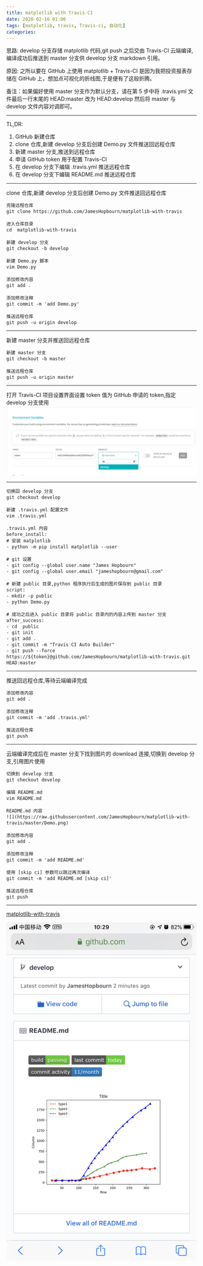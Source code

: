 ```yaml
---
title: matplotlib with Travis-CI  
date: 2020-02-16 01:00
tags: [matplotlib, travis, Travis-ci, 自动化]
categories:
---
```


思路: develop 分支存储 matplotlib 代码,git push 之后交由 Travis-CI 云端编译,编译成功后推送到 master 分支供 develop 分支 markdown 引用。

原因: 之所以要在 GitHub 上使用 matplotlib + Travis-CI 是因为我把投资报表存储在 GitHub 上，想加点可视化的折线图,于是便有了这般折腾。

<!-- more -->

备注：如果偏好使用 master 分支作为默认分支，请在第 5 步中将 .travis.yml 文件最后一行末尾的 HEAD:master 改为 HEAD:develop 然后将 master 与 develop 文件内容对调即可。

---

TL,DR:
1. GitHub 新建仓库
2. clone 仓库,新建 develop 分支后创建 Demo.py 文件推送回远程仓库
3. 新建 master 分支,推送到远程仓库
4. 申请 GitHub token 用于配置 Travis-CI
5. 在 develop 分支下编辑 .travis.yml 推送远程仓库
6. 在 develop 分支下编辑 README.md 推送远程仓库

---

clone 仓库,新建 develop 分支后创建 Demo.py 文件推送回远程仓库
```
克隆远程仓库
git clone https://github.com/JamesHopbourn/matplotlib-with-travis

进入仓库目录
cd  matplotlib-with-travis

新建 develop 分支
git checkout -b develop

新建 Demo.py 脚本
vim Demo.py

添加修改内容
git add .

添加修改注释
git commit -m 'add Demo.py'

推送远程仓库
git push -u origin develop
```

---

新建 master 分支并推送回远程仓库
```
新建 master 分支
git checkout -b master

推送远程仓库
git push -u origin master
```

---

打开 Travis-CI 项目设置界面设置 token 值为 GitHub 申请的 token,指定 develop 分支使用
![](/media/200216token.png)

---

```
切换回 develop 分支
git checkout develop

新建 .travis.yml 配置文件
vim .travis.yml

.travis.yml 内容
before_install:
# 安装 matplotlib
- python -m pip install matplotlib --user

# git 设置
- git config --global user.name "James Hopbourn"
- git config --global user.email "jameshopbourn@gmail.com"

# 新建 public 目录,python 程序执行后生成的图片保存到 public 目录
script:
- mkdir -p public
- python Demo.py

# 成功之后进入 public 目录将 public 目录内的内容上传到 master 分支
after_success:
- cd  public
- git init
- git add .
- git commit -m "Travis CI Auto Builder"
- git push --force https://${token}@github.com/JamesHopbourn/matplotlib-with-travis.git HEAD:master 
```

---

推送回远程仓库,等待云端编译完成
```
添加修改内容
git add .

添加修改注释
git commit -m 'add .travis.yml'

推送远程仓库
git push
```

---

云端编译完成后在 master 分支下找到图片的 download 连接,切换到 develop 分支,引用图片使用
```
切换到 develop 分支
git checkout develop

编辑 README.md
vim README.md

README.md 内容
![](https://raw.githubusercontent.com/JamesHopbourn/matplotlib-with-travis/master/Demo.png)

添加修改内容
git add .

添加修改注释
git commit -m 'add README.md'

使用 [skip ci] 参数可以跳过再次编译
git commit -m 'add README.md [skip ci]'

推送远程仓库
git push
```

---

[matplotlib-with-travis](https://github.com/JamesHopbourn/matplotlib-with-travis)

![](/media/200216diagram.png)
